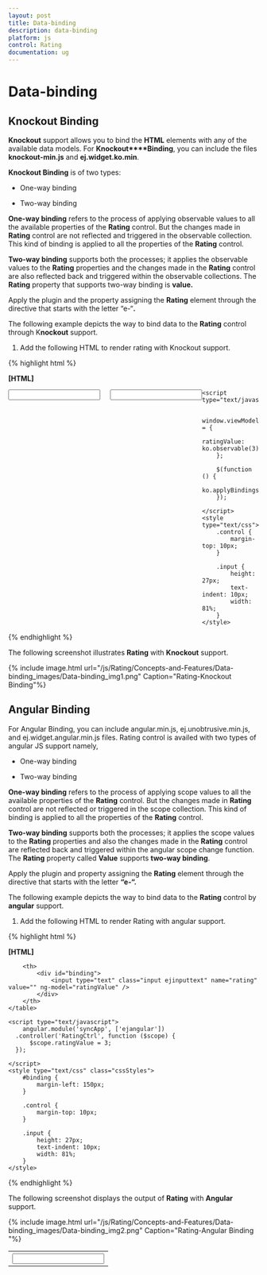 ```yaml
---
layout: post
title: Data-binding
description: data-binding
platform: js
control: Rating
documentation: ug
---
```


# Data-binding

## Knockout Binding

**Knockout** support allows you to bind the **HTML** elements with any of the available data models. For **Knockout****Binding**, you can include the files **knockout-min.js** and **ej.widget.ko.min**.

**Knockout Binding** is of two types:

* One-way binding

* Two-way binding

**One-way binding** refers to the process of applying observable values to all the available properties of the **Rating** control. But the changes made in **Rating** control are not reflected and triggered in the observable collection. This kind of binding is applied to all the properties of the **Rating** control.

**Two-way binding** supports both the processes; it applies the observable values to the **Rating** properties and the changes made in the **Rating** control are also reflected back and triggered within the observable collections. The **Rating** property that supports two-way binding is **value.**

Apply the plugin and the property assigning the **Rating** element through the directive that starts with the letter “e-“**.** 

The following example depicts the way to bind data to the **Rating** control through K**nockout** support.

1. Add the following HTML to render rating with Knockout support.

{% highlight html %}

**[HTML]**

<!DOCTYPE html>
<html xmlns="http://www.w3.org/1999/xhtml">
<head>
    <link href="http://cdn.syncfusion.com/13.1.0.21/js/web/flat-azure/ej.web.all.min.css" rel="stylesheet" />
    <script src="http://cdn.syncfusion.com/js/assets/external/jquery-1.10.2.min.js"></script>
    <script src="http://cdn.syncfusion.com/js/assets/external/jquery.globalize.min.js"> </script>
    <script src="http://cdn.syncfusion.com/js/assets/external/jquery.easing.1.3.min.js"> </script>
    <script src="http://cdn.syncfusion.com/js/assets/external/knockout.min.js"></script>
    <script src="http://cdn.syncfusion.com/13.1.0.21/js/web/ej.web.all.min.js"> </script>
    <script src="http://cdn.syncfusion.com/13.1.0.21/js/ej.widget.ko.min.js"></script>
</head>
<body>
    <div class="control" style="float: left">
        <div class="ctrllabel"></div>
        <input id="apiRating" type="text" class="rating" data-bind="ejRating: { value: ratingValue, width: '161px', precision: 'exact' }" />
    </div>
    <div class="control" style="float: left; margin-left: 20px; height: 30px">
        <div class="ctrllabel"></div>
        <input type="text" name="rating" class="input ejinputtext" value="" data-bind="value: ratingValue" />
    </div>

    <script type="text/javascript">

        window.viewModel = {
            ratingValue: ko.observable(3),
        };

        $(function () {
            ko.applyBindings(viewModel);
        });

    </script>
    <style type="text/css">
        .control {
            margin-top: 10px;
        }

        .input {
            height: 27px;
            text-indent: 10px;
            width: 81%;
        }
    </style>
</body>
</html>




{% endhighlight %}



The following screenshot illustrates **Rating** with **Knockout** support.

{% include image.html url="/js/Rating/Concepts-and-Features/Data-binding_images/Data-binding_img1.png" Caption="Rating-Knockout Binding"%}

## Angular Binding

For Angular Binding, you can include angular.min.js, ej.unobtrusive.min.js, and ej.widget.angular.min.js files. Rating control is availed with two types of angular JS support namely, 

* One-way binding

* Two-way binding 

**One-way binding** refers to the process of applying scope values to all the available properties of the **Rating** control. But the changes made in **Rating** control are not reflected or triggered in the scope collection. This kind of binding is applied to all the properties of the **Rating** control.

**Two-way binding** supports both the processes; it applies the scope values to the **Rating** properties and also the changes made in the **Rating** control are reflected back and triggered within the angular scope change function. The **Rating** property called **Value** supports **two-way binding**.

Apply the plugin and property assigning the **Rating** element through the directive that starts with the letter **“e-“.** 

The following example depicts the way to bind data to the **Rating** control by **angular** support.

1. Add the following HTML to render Rating with angular support.

{% highlight html %}

**[HTML]**
<!doctype html>
<html xmlns="http://www.w3.org/1999/xhtml" ng-app="syncApp">
<head>
    <title>Essential Studio for JavaScript :  Angular</title>
    <!-- style sheet for default theme(flat azure) -->
    <link href="http://cdn.syncfusion.com/13.1.0.21/js/web/flat-azure/ej.web.all.min.css" rel="stylesheet" />
    <!--scripts-->
    <script src="http://cdn.syncfusion.com/js/assets/external/jquery-1.10.2.min.js"> </script>
    <script src="http://cdn.syncfusion.com/js/assets/external/jquery.globalize.min.js"></script>
    <script src="http://cdn.syncfusion.com/js/assets/external/jquery.easing.1.3.min.js"> </script>
    <script src="http://cdn.syncfusion.com/js/assets/external/angular.min.js"> </script>
    <script src="http://cdn.syncfusion.com/13.1.0.21/js/web/ej.web.all.min.js"></script>
    <script src="http://cdn.syncfusion.com/13.1.0.21/js/ej.widget.angular.min.js"></script>
</head>
<body ng-controller="RatingCtrl">
    <table>
        <th>
            <div id="control">
                <input id="apiRating" type="text" class="rating" ej-rating e-value="ratingValue">
            </div>
        </th>

        <th>
            <div id="binding">
                <input type="text" class="input ejinputtext" name="rating" value="" ng-model="ratingValue" />
            </div>
        </th>
    </table>

    <script type="text/javascript">
        angular.module('syncApp', ['ejangular'])
      .controller('RatingCtrl', function ($scope) {
          $scope.ratingValue = 3;
      });

    </script>
    <style type="text/css" class="cssStyles">
        #binding {
            margin-left: 150px;
        }

        .control {
            margin-top: 10px;
        }

        .input {
            height: 27px;
            text-indent: 10px;
            width: 81%;
        }
    </style>
</body>
</html>




{% endhighlight %}



The following screenshot displays the output of **Rating** with **Angular** support.

{% include image.html url="/js/Rating/Concepts-and-Features/Data-binding_images/Data-binding_img2.png" Caption="Rating-Angular Binding "%}

